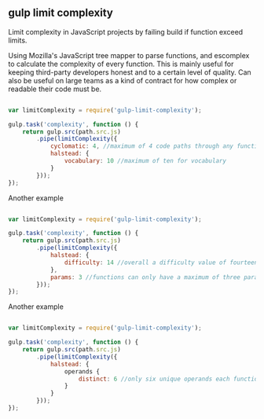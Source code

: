 gulp limit complexity
-----------------------

Limit complexity in JavaScript projects by failing build if function exceed limits.

Using Mozilla's JavaScript tree mapper to parse functions, and escomplex to calculate the complexity of every function.
This is mainly useful for keeping third-party developers honest and to a certain level of quality.
Can also be useful on large teams as a kind of contract for how complex or readable their code must be.

```JavaScript

var limitComplexity = require('gulp-limit-complexity');

gulp.task('complexity', function () {
    return gulp.src(path.src.js)
        .pipe(limitComplexity({
            cyclomatic: 4, //maximum of 4 code paths through any function
            halstead: {
                vocabulary: 10 //maximum of ten for vocabulary
            }
        }));
});

```

Another example

```JavaScript

var limitComplexity = require('gulp-limit-complexity');

gulp.task('complexity', function () {
    return gulp.src(path.src.js)
        .pipe(limitComplexity({
            halstead: {
                difficulty: 14 //overall a difficulty value of fourteen to understand
            },
            params: 3 //functions can only have a maximum of three parameters
        }));
});

```


Another example

```JavaScript

var limitComplexity = require('gulp-limit-complexity');

gulp.task('complexity', function () {
    return gulp.src(path.src.js)
        .pipe(limitComplexity({
            halstead: {
                operands {
                    distinct: 6 //only six unique operands each function
                }
            }
        }));
});

```